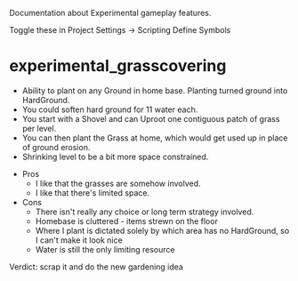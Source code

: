 Documentation about Experimental gameplay features.

Toggle these in Project Settings -> Scripting Define Symbols

experimental_grasscovering
==========================

* Ability to plant on any Ground in home base. Planting turned ground into HardGround.
* You could soften hard ground for 11 water each.
* You start with a Shovel and can Uproot one contiguous patch of grass per level.
* You can then plant the Grass at home, which would get used up in place of ground erosion.
* Shrinking level to be a bit more space constrained.

- Pros
  - I like that the grasses are somehow involved.
  - I like that there's limited space.
- Cons
  - There isn't really any choice or long term strategy involved.
  - Homebase is cluttered - items strewn on the floor
  - Where I plant is dictated solely by which area has no HardGround, so I can't make it look nice
  - Water is still the only limiting resource

Verdict: scrap it and do the new gardening idea